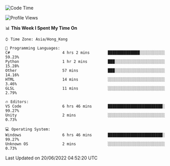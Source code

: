 <!--START_SECTION:waka-->
![Code Time](http://img.shields.io/badge/Code%20Time-26%20hrs%209%20mins-blue)

![Profile Views](http://img.shields.io/badge/Profile%20Views-6-blue)

📊 **This Week I Spent My Time On** 

```text
⌚︎ Time Zone: Asia/Hong_Kong

💬 Programming Languages: 
C#                       4 hrs 2 mins        ██████████████░░░░░░░░░░░   59.23% 
Python                   1 hr 2 mins         ███░░░░░░░░░░░░░░░░░░░░░░   15.28% 
Other                    57 mins             ███░░░░░░░░░░░░░░░░░░░░░░   14.16% 
HTML                     14 mins             ░░░░░░░░░░░░░░░░░░░░░░░░░   3.46% 
GLSL                     11 mins             ░░░░░░░░░░░░░░░░░░░░░░░░░   2.79%

🔥 Editors: 
VS Code                  6 hrs 46 mins       ████████████████████████░   99.27% 
Unity                    2 mins              ░░░░░░░░░░░░░░░░░░░░░░░░░   0.73%

💻 Operating System: 
Windows                  6 hrs 46 mins       ████████████████████████░   99.27% 
Unknown OS               2 mins              ░░░░░░░░░░░░░░░░░░░░░░░░░   0.73%

```


 Last Updated on 20/06/2022 04:52:20 UTC
<!--END_SECTION:waka-->
